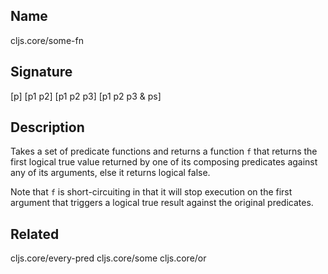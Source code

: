 ## Name
cljs.core/some-fn

## Signature
[p]
[p1 p2]
[p1 p2 p3]
[p1 p2 p3 & ps]

## Description

Takes a set of predicate functions and returns a function `f` that returns the
first logical true value returned by one of its composing predicates against any
of its arguments, else it returns logical false.

Note that `f` is short-circuiting in that it will stop execution on the first
argument that triggers a logical true result against the original predicates.

## Related
cljs.core/every-pred
cljs.core/some
cljs.core/or
